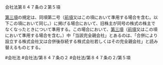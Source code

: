 会社法第８４７条の２第５項

[第三項](会社法＿＿＿＿第８４７条の２第３項)の規定は、同項第二号（[前項](会社法＿＿＿＿第８４７条の２第４項)又はこの項において準用する場合を含む。以下この項において同じ。）に掲げる場合において、旧株主が同号の株式の株主でなくなったときについて準用する。この場合において、[第三項](会社法＿＿＿＿第８４７条の２第３項)（[前項](会社法＿＿＿＿第８４７条の２第４項)又はこの項において準用する場合を含む。）中「当該完全親会社」とあるのは、「合併により設立する株式会社又は合併後存続する株式会社若しくはその完全親会社」と読み替えるものとする。

#会社法
#会社法/第８４７条の２
#会社法/第８４７条の２/第５項
